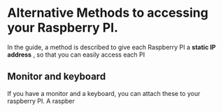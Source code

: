 # Alternative Methods to accessing your Raspberry PI.

In the guide, a method is described to give each Raspberry PI a **static IP address** , so that you can easily access each PI

## Monitor and keyboard

If you have a monitor and a keyboard, you can attach these to your raspberry PI. A raspber
